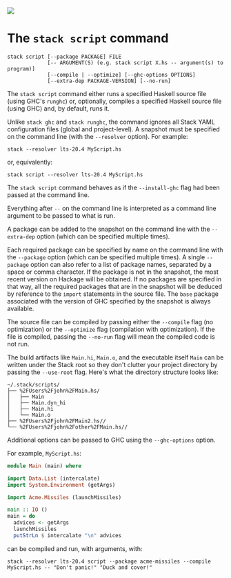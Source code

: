 <div class="hidden-warning"><a href="https://docs.haskellstack.org/"><img src="https://cdn.jsdelivr.net/gh/commercialhaskell/stack/doc/img/hidden-warning.svg"></a></div>

# The `stack script` command

~~~text
stack script [--package PACKAGE] FILE
             [-- ARGUMENT(S) (e.g. stack script X.hs -- argument(s) to program)]
             [--compile | --optimize] [--ghc-options OPTIONS]
             [--extra-dep PACKAGE-VERSION] [--no-run]
~~~

The `stack script` command either runs a specified Haskell source file (using
GHC's `runghc`) or, optionally, compiles a specified Haskell source file (using
GHC) and, by default, runs it.

Unlike `stack ghc` and `stack runghc`, the command ignores all Stack YAML
configuration files (global and project-level). A snapshot must be specified on
the command line (with the `--resolver` option). For example:

~~~text
stack --resolver lts-20.4 MyScript.hs
~~~

or, equivalently:

~~~text
stack script --resolver lts-20.4 MyScript.hs
~~~

The `stack script` command behaves as if the `--install-ghc` flag had been
passed at the command line.

Everything after `--` on the command line is interpreted as a command line
argument to be passed to what is run.

A package can be added to the snapshot on the command line with the
`--extra-dep` option (which can be specified multiple times).

Each required package can be specified by name on the command line with the
`--package` option (which can be specified multiple times). A single `--package`
option can also refer to a list of package names, separated by a space or comma
character. If the package is not in the snapshot, the most recent version on
Hackage will be obtained. If no packages are specified in that way, all the
required packages that are in the snapshot will be deduced by reference to the
`import` statements in the source file. The `base` package associated with the
version of GHC specified by the snapshot is always available.

The source file can be compiled by passing either the `--compile` flag (no
optimization) or the `--optimize` flag (compilation with optimization). If the
file is compiled, passing the `--no-run` flag will mean the compiled code is not
run.

The build artifacts like `Main.hi`, `Main.o`, and the executable itself `Main`
can be written under the Stack root so they don't clutter your project directory
by passing the `--use-root` flag. Here's what the directory structure looks
like:

```
~/.stack/scripts/
├── %2FUsers%2Fjohn%2FMain.hs/
│   ├── Main
│   ├── Main.dyn_hi
│   ├── Main.hi
│   └── Main.o
├── %2FUsers%2Fjohn%2FMain2.hs//
└── %2FUsers%2Fjohn%2Fother%2FMain.hs//
```

Additional options can be passed to GHC using the `--ghc-options` option.

For example, `MyScript.hs`:

~~~haskell
module Main (main) where

import Data.List (intercalate)
import System.Environment (getArgs)

import Acme.Missiles (launchMissiles)

main :: IO ()
main = do
  advices <- getArgs
  launchMissiles
  putStrLn $ intercalate "\n" advices
~~~

can be compiled and run, with arguments, with:

~~~text
stack --resolver lts-20.4 script --package acme-missiles --compile MyScript.hs -- "Don't panic!" "Duck and cover!"
~~~

